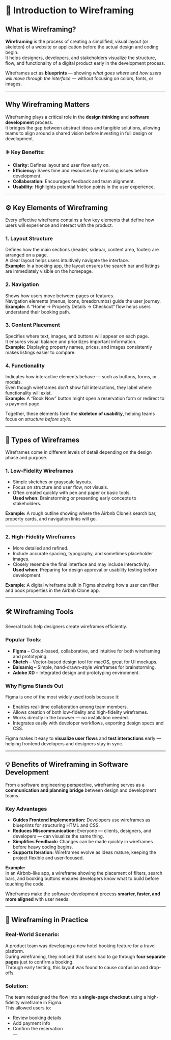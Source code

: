 # 🧩 Introduction to Wireframing

## What is Wireframing?

**Wireframing** is the process of creating a simplified, visual layout (or skeleton) of a website or application before the actual design and coding begin.  
It helps designers, developers, and stakeholders visualize the structure, flow, and functionality of a digital product early in the development process.

Wireframes act as **blueprints** — showing *what goes where* and *how users will move through the interface* — without focusing on colors, fonts, or images.

---

## Why Wireframing Matters

Wireframing plays a critical role in the **design thinking** and **software development** process.  
It bridges the gap between abstract ideas and tangible solutions, allowing teams to align around a shared vision before investing in full design or development.

### ✳️ Key Benefits:
- **Clarity:** Defines layout and user flow early on.  
- **Efficiency:** Saves time and resources by resolving issues before development.  
- **Collaboration:** Encourages feedback and team alignment.  
- **Usability:** Highlights potential friction points in the user experience.

---

## ⚙️ Key Elements of Wireframing

Every effective wireframe contains a few key elements that define how users will experience and interact with the product.

### **1. Layout Structure**
Defines how the main sections (header, sidebar, content area, footer) are arranged on a page.  
A clear layout helps users intuitively navigate the interface.  
**Example:** In a booking app, the layout ensures the search bar and listings are immediately visible on the homepage.

### **2. Navigation**
Shows how users move between pages or features.  
Navigation elements (menus, icons, breadcrumbs) guide the user journey.  
**Example:** A “Home → Property Details → Checkout” flow helps users understand their booking path.

### **3. Content Placement**
Specifies where text, images, and buttons will appear on each page.  
It ensures visual balance and prioritizes important information.  
**Example:** Displaying property names, prices, and images consistently makes listings easier to compare.

### **4. Functionality**
Indicates how interactive elements behave — such as buttons, forms, or modals.  
Even though wireframes don’t show full interactions, they label where functionality will exist.  
**Example:** A “Book Now” button might open a reservation form or redirect to a payment page.

Together, these elements form the **skeleton of usability**, helping teams focus on *structure before style.*

---

## 🧭 Types of Wireframes

Wireframes come in different levels of detail depending on the design phase and purpose.

### **1. Low-Fidelity Wireframes**
- Simple sketches or grayscale layouts.  
- Focus on structure and user flow, not visuals.  
- Often created quickly with pen and paper or basic tools.  
**Used when:** Brainstorming or presenting early concepts to stakeholders.  

**Example:** A rough outline showing where the Airbnb Clone’s search bar, property cards, and navigation links will go.

---

### **2. High-Fidelity Wireframes**
- More detailed and refined.  
- Include accurate spacing, typography, and sometimes placeholder images.  
- Closely resemble the final interface and may include interactivity.  
**Used when:** Preparing for design approval or usability testing before development.

**Example:** A digital wireframe built in Figma showing how a user can filter and book properties in the Airbnb Clone app.

---

## 🛠️ Wireframing Tools

Several tools help designers create wireframes efficiently.  

### **Popular Tools:**
- **Figma** – Cloud-based, collaborative, and intuitive for both wireframing and prototyping.  
- **Sketch** – Vector-based design tool for macOS, great for UI mockups.  
- **Balsamiq** – Simple, hand-drawn-style wireframes for brainstorming.  
- **Adobe XD** – Integrated design and prototyping environment.

### **Why Figma Stands Out**
Figma is one of the most widely used tools because it:
- Enables real-time collaboration among team members.  
- Allows creation of both low-fidelity and high-fidelity wireframes.  
- Works directly in the browser — no installation needed.  
- Integrates easily with developer workflows, exporting design specs and CSS.

Figma makes it easy to **visualize user flows** and **test interactions** early — helping frontend developers and designers stay in sync.

---

## 💡 Benefits of Wireframing in Software Development

From a software engineering perspective, wireframing serves as a **communication and planning bridge** between design and development teams.

### **Key Advantages**
- **Guides Frontend Implementation:** Developers use wireframes as blueprints for structuring HTML and CSS.  
- **Reduces Miscommunication:** Everyone — clients, designers, and developers — can visualize the same thing.  
- **Simplifies Feedback:** Changes can be made quickly in wireframes before heavy coding begins.  
- **Supports Iteration:** Wireframes evolve as ideas mature, keeping the project flexible and user-focused.

**Example:**  
In an Airbnb-like app, a wireframe showing the placement of filters, search bars, and booking buttons ensures developers know what to build before touching the code.

Wireframes make the software development process **smarter, faster, and more aligned** with user needs.

---

## 🧠 Wireframing in Practice

### **Real-World Scenario:**
A product team was developing a new hotel booking feature for a travel platform.  
During wireframing, they noticed that users had to go through **four separate pages** just to confirm a booking.  
Through early testing, this layout was found to cause confusion and drop-offs.

### **Solution:**
The team redesigned the flow into a **single-page checkout** using a high-fidelity wireframe in Figma.  
This allowed users to:
- Review booking details  
- Add payment info  
- Confirm the reservation  
—
